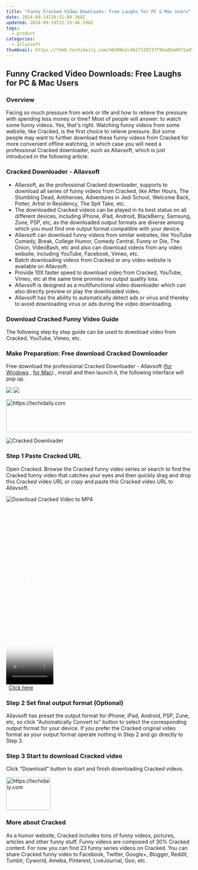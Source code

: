 ```yaml
---
title: "Funny Cracked Video Downloads: Free Laughs for PC & Mac Users"
date: 2024-09-14T20:51:09.368Z
updated: 2024-09-19T22:25:46.598Z
tags:
  - product
categories:
  - allavsoft
thumbnail: https://thmb.techidaily.com/40d90e2c4b27120737f9ba85a0971ad5a38bc547da98ccb626a6263a5742c752.jpg
---
```


## Funny Cracked Video Downloads: Free Laughs for PC & Mac Users

### Overview

Facing so much pressure from work or life and how to relieve the pressure with spending less money or time? Most of people will answer: to watch some funny videos. Yes, that's right. Watching funny videos from some website, like Cracked, is the first choice to relieve pressure. But some people may want to further download these funny videos from Cracked for more convenient offline watching, in which case you will need a professional Cracked downloader, such as Allavsoft, which is just introduced in the following article.

### Cracked Downloader - Allavsoft

* Allavsoft, as the professional Cracked downloader, supports to download all series of funny videos from Cracked, like After Hours, The Stumbling Dead, Antiheroes, Adventures in Jedi School, Welcome Back, Potter, Artist in Residency, The Spit Take, etc.
* The downloaded Cracked videos can be played in its best status on all different devices, including iPhone, iPad, Android, BlackBerry, Samsung, Zune, PSP, etc, as the downloaded output formats are diverse among which you must find one output format compatible with your device.
* Allavsoft can download funny videos from similar websites, like YouTube Comedy, Break, College Humor, Comedy Central, Funny or Die, The Onion, VideoBash, etc and also can download videos from any video website, including YouTube, Facebook, Vimeo, etc.
* Batch downloading videos from Cracked or any video website is available on Allavsoft.
* Provide 10X faster speed to download video from Cracked, YouTube, Vimeo, etc at the same time promise no output quality loss.
* Allavsoft is designed as a multifunctional video downloader which can also directly preview or play the downloaded video.
* Allavsoft has the ability to automatically detect ads or virus and thereby to avoid downloading virus or ads during the video downloading.

### Download Cracked Funny Video Guide

The following step by step guide can be used to download video from Cracked, YouTube, Vimeo, etc.

### Make Preparation: Free download Cracked Downloader

Free download the professional Cracked Downloader - Allavsoft ([for Windows](https://tools.techidaily.com/allavsoft/products/) , [for Mac](https://tools.techidaily.com/allavsoft/products/)) , install and then launch it, the following interface will pop up.

[![](https://www.allavsoft.com/how-to/../images/how-to/free-download-win.jpg)](https://tools.techidaily.com/allavsoft/products/) [![](https://www.allavsoft.com/how-to/../images/how-to/free-download-mac.jpg)](https://tools.techidaily.com/allavsoft/products/)

<!-- affiliate ads begin -->
<a href="https://unicoeye.pxf.io/c/5597632/2148775/18498" target="_top" id="2148775">
  <img src="//a.impactradius-go.com/display-ad/18498-2148775" border="0" alt="https://techidaily.com" width="728" height="90"/>
</a>
<img height="0" width="0" src="https://unicoeye.pxf.io/i/5597632/2148775/18498" style="position:absolute;visibility:hidden;" border="0" />
<!-- affiliate ads end -->

![Cracked Downloader](https://www.allavsoft.com/how-to/../images/allavsoft/screen-shot-600.jpg)

### Step 1 Paste Cracked URL

Open Cracked. Browse the Cracked funny video series or search to find the Cracked funny video that catches your eyes and then quickly drag and drop this Cracked video URL or copy and paste this Cracked video URL to Allavsoft.

![Download Cracked Video to MP4](https://www.allavsoft.com/how-to/../images/how-to/download-rtmp-video/download-rtmp-video.jpg)

<!-- affiliate ads begin -->
<span id="1993647">
					<video width="128" height="480" style="cursor:pointer"
           poster="//a.impactradius-go.com/display-clicktoplayimage/1993647.png"
           onclick="if(!this.playClicked){this.play();this.setAttribute('controls',true);this.playClicked=true;}">
	   <source src="//a.impactradius-go.com/display-ad/22993-1993647">
	   <img src="//a.impactradius-go.com/display-clicktoplayimage/1993647.png" style="border: none; height: 100%; width: 100%; object-fit: contain">
	</video>
	<div style="width:80px;text-align:center"><a href="javascript:window.open(decodeURIComponent('https%3A%2F%2Fhomestyler.sjv.io%2Fc%2F5597632%2F1993647%2F22993'), '_blank');void(0);">Click here</a></div>
</span>
<img height="0" width="0" src="https://imp.pxf.io/i/5597632/1993647/22993" style="position:absolute;visibility:hidden;" border="0" />
<!-- affiliate ads end -->

### Step 2 Set final output format (Optional)

Allavsoft has preset the output format for iPhone, iPad, Android, PSP, Zune, etc, so click "Automatically Convert to" button to select the corresponding output format for your device. If you prefer the Cracked original video format as your output format operate nothing in Step 2 and go directly to Step 3.

### Step 3 Start to download Cracked video

Click "Download" button to start and finish downloading Cracked videos.

<!-- affiliate ads begin -->
<a href="https://aligracehair.sjv.io/c/5597632/2135407/19272" target="_top" id="2135407">
  <img src="//a.impactradius-go.com/display-ad/19272-2135407" border="0" alt="https://techidaily.com" width="120" height="90"/>
</a>
<img height="0" width="0" src="https://aligracehair.sjv.io/i/5597632/2135407/19272" style="position:absolute;visibility:hidden;" border="0" />
<!-- affiliate ads end -->

### More about Cracked

As a humor website, Cracked includes tons of funny videos, pictures, articles and other funny stuff. Funny videos are composed of 30% Cracked content. For now you can find 23 funny series videos on Cracked. You can share Cracked funny video to Facebook, Twitter, Google+, Blogger, Reddit, Tumblr, Cyworld, Ameba, Pinterest, LiveJournal, Goo, etc.

<ins class="adsbygoogle"
     style="display:block"
     data-ad-format="autorelaxed"
     data-ad-client="ca-pub-7571918770474297"
     data-ad-slot="1223367746"></ins>

<ins class="adsbygoogle"
     style="display:block"
     data-ad-client="ca-pub-7571918770474297"
     data-ad-slot="8358498916"
     data-ad-format="auto"
     data-full-width-responsive="true"></ins>
